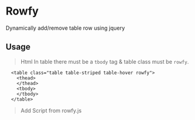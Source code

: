 # Rowfy
Dynamically add/remove table row using jquery

## Usage

>Html
In table there must be a `tbody` tag & table class must be `rowfy`.
```
  <table class="table table-striped table-hover rowfy">
    <thead>
    </thead>
    <tbody>
    </tbody>
  </table>
  ```
  
  >Add Script from rowfy.js
